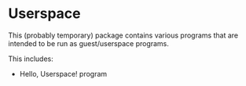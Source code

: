 # Userspace

This (probably temporary) package contains various programs that are intended to be run as guest/userspace programs.

This includes:
- Hello, Userspace! program
